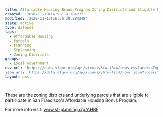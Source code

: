 ```yaml
---
title: Affordable Housing Bonus Program Zoning Districts and Eligible Parcels
created: '2020-11-10T16:56:38.284237'
modified: '2020-11-10T16:56:38.284248'
state: active
type: dataset
tags:
  - Affordable Housing
  - Parcels
  - Planning
  - Sfplanning
  - Zoning Districts
groups:
  - Local Government
csv_url: 'https://data.sfgov.org/api/views/y5fw-t3z4/rows.csv?accessType=DOWNLOAD'
json_url: 'https://data.sfgov.org/api/views/y5fw-t3z4/rows.json?accessType=DOWNLOAD'
layout: post

---
```

These are the zoning districts and underlying parcels that are eligible to participate in San Francisco's Affordable Housing Bonus Program.

For more info visit: www.sf-planning.org/AHBP
